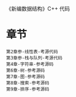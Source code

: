 《新编数据结构》C++ 代码

# 章节
```
第2章参-线性表-考源代码
第3章参-栈与队列-考源代码
第4章-字符串-参考源码
第6章-树-参考源码
第7章-图-参考源码
第8章-搜索-参考源码
第9章-排序-参考源码